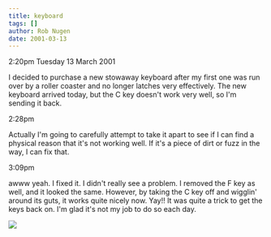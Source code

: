 ```yaml
---
title: keyboard
tags: []
author: Rob Nugen
date: 2001-03-13
---
```


<p class=date>2:20pm Tuesday 13 March 2001</p>

<p>I decided to purchase a new stowaway keyboard after my first one was run
over by a roller coaster and no longer latches very effectively.  The new
keyboard arrived today, but the C key doesn't work very well, so I'm sending
it back.</p>

<p class=date>2:28pm</p>

<p>Actually I'm going to carefully attempt to take it apart to see if I can
find a physical reason that it's not working well.  If it's a piece of dirt
or fuzz in the way, I can fix that.</p>

<p class=date>3:09pm</p>

<p>awww yeah.  I fixed it.  I didn't really see a problem.  I removed the F
key as well, and it looked the same.  However, by taking the C key off and
wigglin' around its guts, it works quite nicely now.  Yay!!  It was quite a
trick to get the keys back on.  I'm glad it's not my job to do so each
day.</p>

<p><img src="/images/rob/wL-ROB.gif"/></p>
